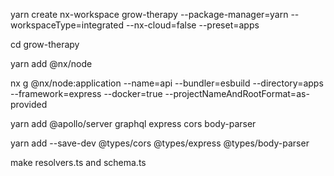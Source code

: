 yarn create nx-workspace grow-therapy --package-manager=yarn --workspaceType=integrated --nx-cloud=false --preset=apps

cd grow-therapy

yarn add @nx/node

nx g @nx/node:application --name=api --bundler=esbuild --directory=apps --framework=express --docker=true --projectNameAndRootFormat=as-provided

yarn add @apollo/server graphql express cors body-parser

yarn add --save-dev @types/cors @types/express @types/body-parser

make resolvers.ts and schema.ts

